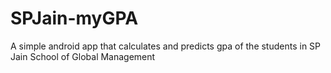# SPJain-myGPA
A simple android app that calculates and predicts gpa of the students in SP Jain School of Global Management
